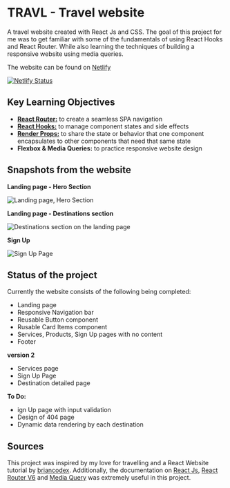 # TRAVL - Travel website
A travel website created with React Js and CSS. The goal of this project for me was to get familiar with some of the fundamentals of using React Hooks and React Router. While also learning the techniques of building a responsive website using media queries. 

The website can be found on [Netlify](https://nostalgic-hopper-ff2f23.netlify.app/) 

[![Netlify Status](https://api.netlify.com/api/v1/badges/9b90e40d-95d2-447f-8c8a-6f4681cdf2ac/deploy-status)](https://app.netlify.com/sites/nostalgic-hopper-ff2f23/deploys)


## Key Learning Objectives
* [**React Router:**](https://reactrouter.com/docs/en/v6/getting-started/overview) to create a seamless SPA navigation 
* [**React Hooks:**](https://hu.reactjs.org/docs/hooks-reference.html) to manage component states and side effects
* [**Render Props:**](https://hu.reactjs.org/docs/render-props.html) to share the state or behavior that one component encapsulates to other components that need that same state
* **Flexbox & Media Queries:** to practice responsive website design


## Snapshots from the website

**Landing page - Hero Section**

![Landing page, Hero Section](https://github.com/nldanne/react-travelwebsite/blob/master/docs/landing_desktop_new.jpg)


**Landing page - Destinations section**

![Destinations section on the landing page](https://github.com/nldanne/react-travelwebsite/blob/master/docs/destinations.jpg)


**Sign Up**

![Sign Up Page](https://github.com/nldanne/react-travelwebsite/blob/master/docs/sign_up.png)


## Status of the project
Currently the website consists of the following being completed: 
* Landing page
* Responsive Navigation bar
* Reusable Button component
* Rusable Card Items component
* Services, Products, Sign Up pages with no content
* Footer

**version 2**
* Services page
* Sign Up Page
* Destination detailed page

**To Do:**
* ign Up page with input validation
* Design of 404 page
* Dynamic data rendering by each destination


## Sources
This project was inspired by my love for travelling and a React Website tutorial by [briancodex](https://github.com/briancodex).
Additionally, the documentation on [React Js](https://reactjs.org/), [React Router V6](https://reactrouter.com/docs/en/v6/getting-started/overview) and [Media Query](https://developer.mozilla.org/en-US/docs/Web/CSS/Media_Queries/Using_media_queries) was extremely useful in this project.
